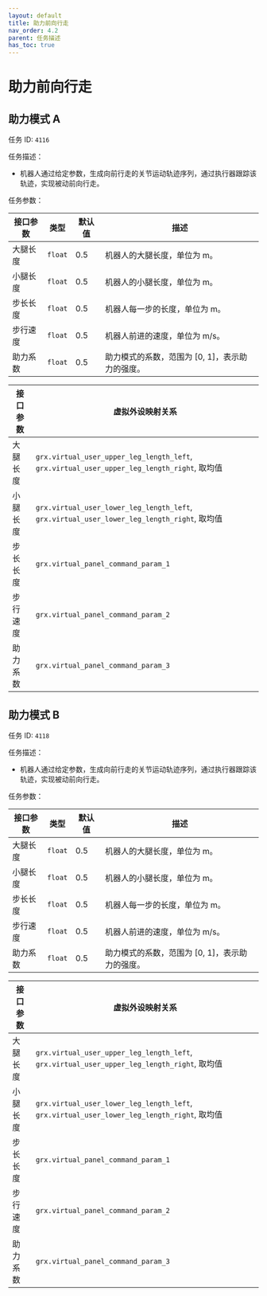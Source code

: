 ```yaml
---
layout: default
title: 助力前向行走
nav_order: 4.2
parent: 任务描述
has_toc: true
---
```


# 助力前向行走

## 助力模式 A

任务 ID: `4116`

任务描述：

- 机器人通过给定参数，生成向前行走的关节运动轨迹序列，通过执行器跟踪该轨迹，实现被动前向行走。

任务参数：

| 接口参数 | 类型      | 默认值 | 描述                          |
|------|---------|-----|-----------------------------|
| 大腿长度 | `float` | 0.5 | 机器人的大腿长度，单位为 m。             |
| 小腿长度 | `float` | 0.5 | 机器人的小腿长度，单位为 m。             |
| 步长长度 | `float` | 0.5 | 机器人每一步的长度，单位为 m。            |
| 步行速度 | `float` | 0.5 | 机器人前进的速度，单位为 m/s。           |
| 助力系数 | `float` | 0.5 | 助力模式的系数，范围为 [0, 1]，表示助力的强度。 |

| 接口参数 | 虚拟外设映射关系                                                                                 |
|------|------------------------------------------------------------------------------------------|
| 大腿长度 | `grx.virtual_user_upper_leg_length_left`, `grx.virtual_user_upper_leg_length_right`, 取均值 |
| 小腿长度 | `grx.virtual_user_lower_leg_length_left`, `grx.virtual_user_lower_leg_length_right`, 取均值 |
| 步长长度 | `grx.virtual_panel_command_param_1`                                                      |
| 步行速度 | `grx.virtual_panel_command_param_2`                                                      |
| 助力系数 | `grx.virtual_panel_command_param_3`                                                      |

## 助力模式 B

任务 ID: `4118`

任务描述：

- 机器人通过给定参数，生成向前行走的关节运动轨迹序列，通过执行器跟踪该轨迹，实现被动前向行走。

任务参数：

| 接口参数 | 类型      | 默认值 | 描述                          |
|------|---------|-----|-----------------------------|
| 大腿长度 | `float` | 0.5 | 机器人的大腿长度，单位为 m。             |
| 小腿长度 | `float` | 0.5 | 机器人的小腿长度，单位为 m。             |
| 步长长度 | `float` | 0.5 | 机器人每一步的长度，单位为 m。            |
| 步行速度 | `float` | 0.5 | 机器人前进的速度，单位为 m/s。           |
| 助力系数 | `float` | 0.5 | 助力模式的系数，范围为 [0, 1]，表示助力的强度。 |

| 接口参数 | 虚拟外设映射关系                                                                                 |
|------|------------------------------------------------------------------------------------------|
| 大腿长度 | `grx.virtual_user_upper_leg_length_left`, `grx.virtual_user_upper_leg_length_right`, 取均值 |
| 小腿长度 | `grx.virtual_user_lower_leg_length_left`, `grx.virtual_user_lower_leg_length_right`, 取均值 |
| 步长长度 | `grx.virtual_panel_command_param_1`                                                      |
| 步行速度 | `grx.virtual_panel_command_param_2`                                                      |
| 助力系数 | `grx.virtual_panel_command_param_3`                                                      |
